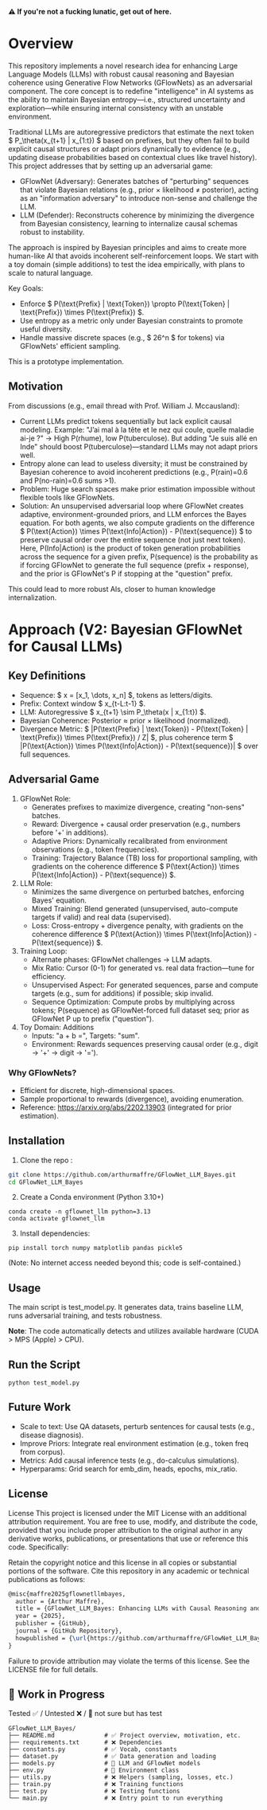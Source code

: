 **⚠️ If you're not a fucking lunatic, get out of here.**

# Overview

This repository implements a novel research idea for enhancing Large Language Models (LLMs) with robust causal reasoning and Bayesian coherence using Generative Flow Networks (GFlowNets) as an adversarial component. The core concept is to redefine "intelligence" in AI systems as the ability to maintain Bayesian entropy—i.e., structured uncertainty and exploration—while ensuring internal consistency with an unstable environment.

Traditional LLMs are autoregressive predictors that estimate the next token $ P_\theta(x_{t+1} | x_{1:t}) $ based on prefixes, but they often fail to build explicit causal structures or adapt priors dynamically to evidence (e.g., updating disease probabilities based on contextual clues like travel history). This project addresses that by setting up an adversarial game:

- GFlowNet (Adversary): Generates batches of "perturbing" sequences that violate Bayesian relations (e.g., prior × likelihood ≠ posterior), acting as an "information adversary" to introduce non-sense and challenge the LLM.
- LLM (Defender): Reconstructs coherence by minimizing the divergence from Bayesian consistency, learning to internalize causal schemas robust to instability.

The approach is inspired by Bayesian principles and aims to create more human-like AI that avoids incoherent self-reinforcement loops. We start with a toy domain (simple additions) to test the idea empirically, with plans to scale to natural language.

Key Goals:
- Enforce $ P(\text{Prefix} | \text{Token}) \propto P(\text{Token} | \text{Prefix}) \times P(\text{Prefix}) $.
- Use entropy as a metric only under Bayesian constraints to promote useful diversity.
- Handle massive discrete spaces (e.g., $ 26^n $ for tokens) via GFlowNets' efficient sampling.

This is a prototype implementation.

## Motivation

From discussions (e.g., email thread with Prof. William J. Mccausland):

- Current LLMs predict tokens sequentially but lack explicit causal modeling. Example: "J’ai mal à la tête et le nez qui coule, quelle maladie ai-je ?" → High P(rhume), low P(tuberculose). But adding "Je suis allé en Inde" should boost P(tuberculose)—standard LLMs may not adapt priors well.
- Entropy alone can lead to useless diversity; it must be constrained by Bayesian coherence to avoid incoherent predictions (e.g., P(rain)=0.6 and P(no-rain)=0.6 sums >1).
- Problem: Huge search spaces make prior estimation impossible without flexible tools like GFlowNets.
- Solution: An unsupervised adversarial loop where GFlowNet creates adaptive, environment-grounded priors, and LLM enforces the Bayes equation. For both agents, we also compute gradients on the difference $ P(\text{Action}) \times P(\text{Info|Action}) - P(\text{sequence}) $ to preserve causal order over the entire sequence (not just next token). Here, P(Info|Action) is the product of token generation probabilities across the sequence for a given prefix, P(sequence) is the probability as if forcing GFlowNet to generate the full sequence (prefix + response), and the prior is GFlowNet's P if stopping at the "question" prefix.

This could lead to more robust AIs, closer to human knowledge internalization.

# Approach (V2: Bayesian GFlowNet for Causal LLMs)

## Key Definitions

- Sequence: $ x = [x_1, \dots, x_n] $, tokens as letters/digits.
- Prefix: Context window $ x_{t-L:t-1} $.
- LLM: Autoregressive $ x_{t+1} \sim P_\theta(x | x_{1:t}) $.
- Bayesian Coherence: Posterior ≈ prior × likelihood (normalized).
- Divergence Metric: $ |P(\text{Prefix} | \text{Token}) - P(\text{Token} | \text{Prefix}) \times P(\text{Prefix}) / Z| $, plus coherence term $ |P(\text{Action}) \times P(\text{Info|Action}) - P(\text{sequence})| $ over full sequences.

## Adversarial Game

1. GFlowNet Role:
    - Generates prefixes to maximize divergence, creating "non-sens" batches.
    - Reward: Divergence + causal order preservation (e.g., numbers before '+' in additions).
    - Adaptive Priors: Dynamically recalibrated from environment observations (e.g., token frequencies).
    - Training: Trajectory Balance (TB) loss for proportional sampling, with gradients on the coherence difference $ P(\text{Action}) \times P(\text{Info|Action}) - P(\text{sequence}) $.
2. LLM Role:
    - Minimizes the same divergence on perturbed batches, enforcing Bayes' equation.
    - Mixed Training: Blend generated (unsupervised, auto-compute targets if valid) and real data (supervised).
    - Loss: Cross-entropy + divergence penalty, with gradients on the coherence difference $ P(\text{Action}) \times P(\text{Info|Action}) - P(\text{sequence}) $.
3. Training Loop:
    - Alternate phases: GFlowNet challenges → LLM adapts.
    - Mix Ratio: Cursor (0-1) for generated vs. real data fraction—tune for efficiency.
    - Unsupervised Aspect: For generated sequences, parse and compute targets (e.g., sum for additions) if possible; skip invalid.
    - Sequence Optimization: Compute probs by multiplying across tokens; P(sequence) as GFlowNet-forced full dataset seq; prior as GFlowNet P up to prefix ("question").
4. Toy Domain: Additions
    - Inputs: "a + b =", Targets: "sum".
    - Environment: Rewards sequences preserving causal order (e.g., digit → '+' → digit → '=').

### Why GFlowNets?
- Efficient for discrete, high-dimensional spaces.
- Sample proportional to rewards (divergence), avoiding enumeration.
- Reference: https://arxiv.org/abs/2202.13903 (integrated for prior estimation).

## Installation

1. Clone the repo :

```bash
git clone https://github.com/arthurmaffre/GFlowNet_LLM_Bayes.git
cd GFlowNet_LLM_Bayes
```

2. Create a Conda environment (Python 3.10+)

```batch
conda create -n gflownet_llm python=3.13
conda activate gflownet_llm
````

3. Install dependencies:

```batch
pip install torch numpy matplotlib pandas pickle5
````

(Note: No internet access needed beyond this; code is self-contained.)

## Usage

The main script is test_model.py. It generates data, trains baseline LLM, runs adversarial training, and tests robustness.

**Note**: The code automatically detects and utilizes available hardware (CUDA > MPS (Apple) > CPU).

## Run the Script

```batch
python test_model.py
```

## Future Work

- Scale to text: Use QA datasets, perturb sentences for causal tests (e.g., disease diagnosis).
- Improve Priors: Integrate real environment estimation (e.g., token freq from corpus).
- Metrics: Add causal inference tests (e.g., do-calculus simulations).
- Hyperparams: Grid search for emb_dim, heads, epochs, mix_ratio.

## License

License
This project is licensed under the MIT License with an additional attribution requirement. You are free to use, modify, and distribute the code, provided that you include proper attribution to the original author in any derivative works, publications, or presentations that use or reference this code. Specifically:

Retain the copyright notice and this license in all copies or substantial portions of the software.
Cite this repository in any academic or technical publications as follows:

```LATEX
@misc{maffre2025gflownetllmbayes,
  author = {Arthur Maffre},
  title = {GFlowNet_LLM_Bayes: Enhancing LLMs with Causal Reasoning and Bayesian Coherence using GFlowNets},
  year = {2025},
  publisher = {GitHub},
  journal = {GitHub Repository},
  howpublished = {\url{https://github.com/arthurmaffre/GFlowNet_LLM_Bayes}},
}
```
Failure to provide attribution may violate the terms of this license. See the LICENSE file for full details.



## 🚧 Work in Progress

Tested ✅ / Untested ❌ / 🔷 not sure but has test


```batch
GFlowNet_LLM_Bayes/
├── README.md              # ✅ Project overview, motivation, etc.
├── requirements.txt       # ❌ Dependencies
├── constants.py           # ✅ Vocab, constants
├── dataset.py             # ✅ Data generation and loading
├── models.py              # 🔷 LLM and GFlowNet models
├── env.py                 # 🔷 Environment class
├── utils.py               # ❌ Helpers (sampling, losses, etc.)
├── train.py               # ❌ Training functions
├── test.py                # ❌ Testing functions
└── main.py                # ❌ Entry point to run everything
```